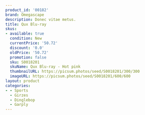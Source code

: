 ```yaml
---
product_id: '00182'
brand: Omegascape
description: Donec vitae metus.
title: Qux Blu-ray
skus:
- available: true
  condition: New
  currentPrice: '50.72'
  discount: '0.0'
  oldPrice: '50.72'
  promotion: false
  sku: S0018201
  skuName: Qux Blu-ray - Hot pink
  thumbnailURL: https://picsum.photos/seed/S0018201/300/300
  imageURL: https://picsum.photos/seed/S0018201/600/600
layout: product
categories:
- - Sports
  - Girzes
  - Dinglebop
  - Garply
---
```


